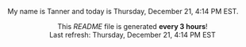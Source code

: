 My name is Tanner and today is Thursday, December 21, 4:14 PM EST.

<p align="center">This <i>README</i> file is generated <b>every 3 hours</b>!</br>Last refresh: Thursday, December 21, 4:14 PM EST<br /></p>
